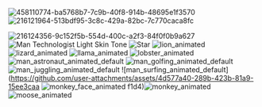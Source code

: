 ![458110774-ba5768b7-7c9b-40f8-914b-48695e1f3570](https://github.com/user-attachments/assets/867d6aa5-27a2-44e2-bceb-106e94693203)
![216121964-513bdf95-3c8c-429a-82bc-7c770caca8fc](https://github.com/user-attachments/assets/37aa3a7b-96a6-4188-8b4b-0e5169342fd2)

![216124356-9c152f5b-554d-400c-a2f3-84f0f0b9a627](https://github.com/user-attachments/assets/de871c45-fd49-4db8-b347-60dd9fcd31d4)
![Man Technologist Light Skin Tone](https://github.com/user-attachments/assets/3f9cfb20-3bbf-4eea-b0bc-e4f58d5e71c5)
![Star](https://github.com/user-attachments/assets/e5f5b8cc-7da2-4bf6-965c-7169162caa46)
![lion_animated](https://github.com/user-attachments/assets/e9c74885-8bc4-400b-9c63-d1698c4d221d)
![lizard_animated](https://github.com/user-attachments/assets/caa66ba0-0e17-4e62-acfb-48d8357775f6)
![llama_animated](https://github.com/user-attachments/assets/161fed82-631d-4a8c-b1bc-10aacf850600)
![lobster_animated](https://github.com/user-attachments/assets/4c64d820-418c-4543-8f52-f42e76ef6452)
![man_astronaut_animated_default](https://github.com/user-attachments/assets/2fe06080-cc02-4cd2-880b-a92390ac8339)
![man_golfing_animated_default](https://github.com/user-attachments/assets/80d8021a-ee1b-47d4-9c7a-85ec14ba566e)
![man_juggling_animated_default](https://github.com/user-attachments/assets/798070d7-c43d-4f83-b766-b21e58f4d018)
![man_surfing_animated_default](https://github.com/user-attachments/assets/4d577a40-289b-423b-81a9-15ee3caa
![monkey_face_animated](https://github.com/user-attachments/assets/276181a7-5bca-4ec6-b72f-7a4be2330e95)
f1d4)![monkey_animated](https://github.com/user-attachments/assets/a8f691b5-5f6a-422e-8b2a-2804a9edb42e)
![moose_animated](https://github.com/user-attachments/assets/1a4cff2c-b024-4c3a-b106-d6d642016472)

